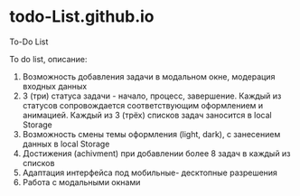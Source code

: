 # todo-List.github.io
To-Do List

To do list, описание:

1) Возможность добавления задачи в модальном окне, модерация входных данных
2) 3 (три) статуса задачи - начало, процесс, завершение. Каждый из статусов сопровождается соответствующим оформлением и анимацией.
   Каждый из 3 (трёх) списков задач заносится в local Storage
3) Возможность смены темы оформления (light, dark), с занесением данных в local Storage
4) Достижения (achivment) при добавлении более 8 задач в каждый из списков
5) Адаптация интерфейса под мобильные- десктопные разрешения
6) Работа с модальными окнами
